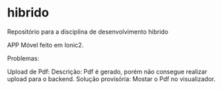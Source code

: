 # hibrido
Repositório para a disciplina de desenvolvimento hibrido

APP Móvel feito em Ionic2.

Problemas:

Upload de Pdf:
  Descrição: Pdf é gerado, porém não consegue realizar upload para o backend.
  Solução provisória: Mostar o Pdf no visualizador. 
